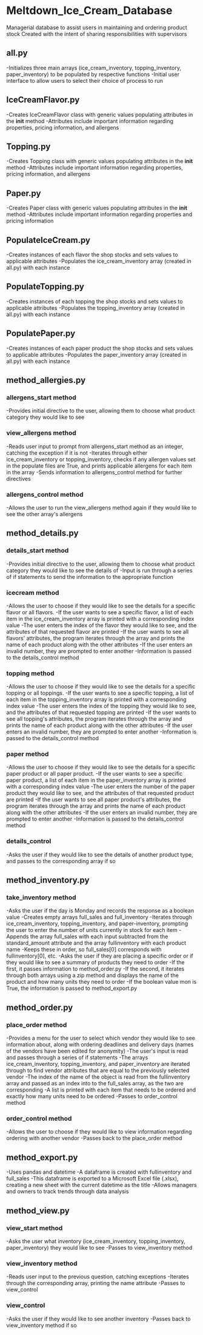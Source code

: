 # Meltdown_Ice_Cream_Database
Managerial database to assist users in maintaining and ordering product stock
Created with the intent of sharing responsibilities with supervisors

## all.py
-Initializes three main arrays (ice_cream_inventory, topping_inventory, paper_inventory) to be populated by respective functions
-Initial user interface to allow users to select their choice of process to run

## IceCreamFlavor.py
-Creates IceCreamFlavor class with generic values populating attributes in the __init__ method
-Attributes include important information regarding properties, pricing information, and allergens

## Topping.py
-Creates Topping class with generic values populating attributes in the __init__ method
-Attributes include important information regarding properties, pricing information, and allergens

## Paper.py
-Creates Paper class with generic values populating attributes in the __init__ method
-Attributes include important information regarding properties and pricing information

## PopulateIceCream.py
-Creates instances of each flavor the shop stocks and sets values to applicable attributes
-Populates the ice_cream_inventory array (created in all.py) with each instance

## PopulateTopping.py
-Creates instances of each topping the shop stocks and sets values to applicable attributes
-Populates the topping_inventory array (created in all.py) with each instance

## PopulatePaper.py
-Creates instances of each paper product the shop stocks and sets values to applicable attributes
-Populates the paper_inventory array (created in all.py) with each instance

## method_allergies.py
### allergens_start method
-Provides initial directive to the user, allowing them to choose what product category they would like to see
### view_allergens method
-Reads user input to prompt from allergens_start method as an integer, catching the exception if it is not
-Iterates through either ice_cream_inventory or topping_inventory, checks if any allergen values set in the populate files are True, and prints applicable allergens for each item in the array
-Sends information to allergens_control method for further directives
### allergens_control method
-Allows the user to run the view_allergens method again if they would like to see the other array's allergens

## method_details.py
### details_start method
-Provides initial directive to the user, allowing them to choose what product category they would like to see the details of
-Input is run through a series of if statements to send the information to the appropriate function
### icecream method
-Allows the user to choose if they would like to see the details for a specific flavor or all flavors.
  -If the user wants to see a specific flavor, a list of each item in the ice_cream_inventory array is printed with a corresponding index value
  -The user enters the index of the flavor they would like to see, and the attributes of that requested flavor are printed
  -If the user wants to see all flavors' attributes, the program iterates through the array and prints the name of each product along with the other attributes
-If the user enters an invalid number, they are prompted to enter another
-Information is passed to the details_control method
### topping method
-Allows the user to choose if they would like to see the details for a specific topping or all toppings.
  -If the user wants to see a specific topping, a list of each item in the topping_inventory array is printed with a corresponding index value
  -The user enters the index of the topping they would like to see, and the attributes of that requested topping are printed
  -If the user wants to see all topping's attributes, the program iterates through the array and prints the name of each product along with the other attributes
-If the user enters an invalid number, they are prompted to enter another
-Information is passed to the details_control method
### paper method
-Allows the user to choose if they would like to see the details for a specific paper product or all paper product.
  -If the user wants to see a specific paper product, a list of each item in the paper_inventory array is printed with a corresponding index value
  -The user enters the number of the paper product they would like to see, and the attributes of that requested product are printed
  -If the user wants to see all paper product's attributes, the program iterates through the array and prints the name of each product along with the other attributes
-If the user enters an invalid number, they are prompted to enter another
-Information is passed to the details_control method
### details_control
-Asks the user if they would like to see the details of another product type, and passes to the corresponding array if so

## method_inventory.py
### take_inventory method
-Asks the user if the day is Monday and records the response as a boolean value
-Creates empty arrays full_sales and full_inventory
-Iterates through ice_cream_inventory, topping_inventory, and paper-inventory, prompting the user to enter the number of units currently in stock for each item
-Appends the array full_sales with each input subtracted from the standard_amount attribute and the array fullinventory with each product name
  -Keeps these in order, so full_sales[0] corresponds with fullinventory[0], etc.
-Asks the user if they are placing a specific order or if they would like to see a summary of products they need to order
  -If the first, it passes information to method_order.py
  -If the second, it iterates through both arrays using a zip method and displays the name of the product and how many units they need to order
-If the boolean value mon is True, the information is passed to method_export.py

## method_order.py
### place_order method
-Provides a menu for the user to select which vendor they would like to see information about, along with ordering deadlines and delivery days (names of the vendors have been edited for anonymity)
-The user's input is read and passes through a series of if statements
-The arrays ice_cream_inventory, topping_inventory, and paper_inventory are iterated through to find vendor attributes that are equal to the previously selected vendor
-The index of the name of the object is read from the fullinventory array and passed as an index into to the full_sales array, as the two are corresponding
-A list is printed with each item that needs to be ordered and exactly how many units need to be ordered
-Passes to order_control method
### order_control method
-Allows the user to choose if they would like to view information regarding ordering with another vendor
-Passes back to the place_order method

## method_export.py
-Uses pandas and datetime
-A dataframe is created with fullinventory and full_sales
-This dataframe is exported to a Microsoft Excel file (.xlsx), creating a new sheet with the current datetime as the title
  -Allows managers and owners to track trends through data analysis

## method_view.py
### view_start method
-Asks the user what inventory (ice_cream_inventory, topping_inventory, paper_inventory) they would like to see
-Passes to view_inventory method
### view_inventory method
-Reads user input to the previous question, catching exceptions
-Iterates through the corresponding array, printing the name attribute
-Passes to view_control
### view_control
-Asks the user if they would like to see another inventory
-Passes back to view_inventory method if so
